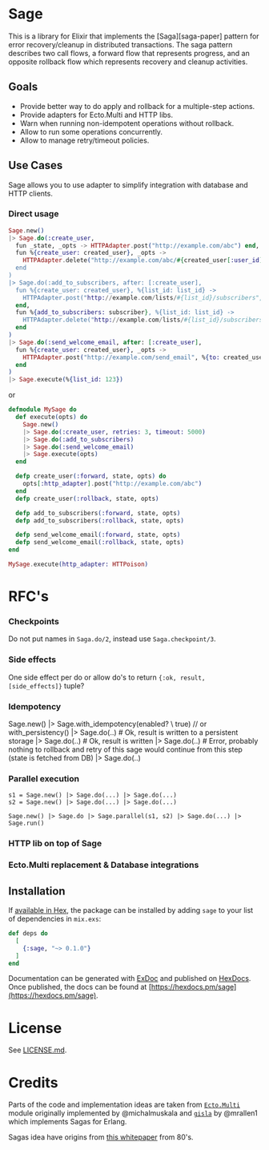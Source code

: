 # Sage

This is a library for Elixir that implements the [Saga][saga-paper] pattern for
error recovery/cleanup in distributed transactions. The saga pattern describes
two call flows, a forward flow that represents progress, and an opposite
rollback flow which represents recovery and cleanup activities.

## Goals

- Provide better way to do apply and rollback for a multiple-step actions.
- Provide adapters for Ecto.Multi and HTTP libs.
- Warn when running non-idempotent operations without rollback.
- Allow to run some operations concurrently.
- Allow to manage retry/timeout policies.

## Use Cases

Sage allows you to use adapter to simplify integration with database and HTTP clients.

### Direct usage

```elixir
Sage.new()
|> Sage.do(:create_user,
  fun _state, _opts -> HTTPAdapter.post("http://example.com/abc") end,
  fun %{create_user: created_user}, _opts ->
    HTTPAdapter.delete("http://example.com/abc/#{created_user[:user_id]")
  end
)
|> Sage.do(:add_to_subscribers, after: [:create_user],
  fun %{create_user: created_user}, %{list_id: list_id} ->
    HTTPAdapter.post("http://example.com/lists/#{list_id}/subscribers", created_user)
  end,
  fun %{add_to_subscribers: subscriber}, %{list_id: list_id} ->
    HTTPAdapter.delete("http://example.com/lists/#{list_id}/subscribers/#{subscriber[:subscribe_id]")
  end
)
|> Sage.do(:send_welcome_email, after: [:create_user],
  fun %{create_user: created_user}, _opts ->
    HTTPAdapter.post("http://example.com/send_email", %{to: created_user.email, body: "Hello there!"})
  end
)
|> Sage.execute(%{list_id: 123})
```

or

```elixir
defmodule MySage do
  def execute(opts) do
    Sage.new()
    |> Sage.do(:create_user, retries: 3, timeout: 5000)
    |> Sage.do(:add_to_subscribers)
    |> Sage.do(:send_welcome_email)
    |> Sage.execute(opts)
  end

  defp create_user(:forward, state, opts) do
    opts[:http_adapter].post("http://example.com/abc")
  end
  defp create_user(:rollback, state, opts)

  defp add_to_subscribers(:forward, state, opts)
  defp add_to_subscribers(:rollback, state, opts)

  defp send_welcome_email(:forward, state, opts)
  defp send_welcome_email(:rollback, state, opts)
end

MySage.execute(http_adapter: HTTPoison)
```

# RFC's

### Checkpoints

Do not put names in `Saga.do/2`, instead use `Saga.checkpoint/3`.

### Side effects

One side effect per do or allow do's to return `{:ok, result, [side_effects]}` tuple?

### Idempotency

Sage.new()
|> Sage.with_idempotency(enabled? \\ true) // or with_persistency()
|> Sage.do(..) # Ok, result is written to a persistent storage
|> Sage.do(..) # Ok, result is written
|> Sage.do(..) # Error, probably nothing to rollback and retry of this sage would continue from this step (state is fetched from DB)
|> Sage.do(..)

### Parallel execution

```
s1 = Sage.new() |> Sage.do(...) |> Sage.do(...)
s2 = Sage.new() |> Sage.do(...) |> Sage.do(...)

Sage.new() |> Sage.do |> Sage.parallel(s1, s2) |> Sage.do(...) |> Sage.run()
```

### HTTP lib on top of Sage

### Ecto.Multi replacement & Database integrations

## Installation

If [available in Hex](https://hex.pm/docs/publish), the package can be installed
by adding `sage` to your list of dependencies in `mix.exs`:

```elixir
def deps do
  [
    {:sage, "~> 0.1.0"}
  ]
end
```

Documentation can be generated with [ExDoc](https://github.com/elixir-lang/ex_doc)
and published on [HexDocs](https://hexdocs.pm). Once published, the docs can
be found at [https://hexdocs.pm/sage](https://hexdocs.pm/sage).


# License

See [LICENSE.md](LICENSE.md).

# Credits

Parts of the code and implementation ideas are taken from [`Ecto.Multi`](https://github.com/elixir-ecto/ecto/blob/master/lib/ecto/multi.ex) module originally implemented by @michalmuskala and [`gisla`](https://github.com/mrallen1/gisla) by @mrallen1 which implements Sagas for Erlang.

Sagas idea have origins from [this whitepaper](http://www.cs.cornell.edu/andru/cs711/2002fa/reading/sagas.pdf) from 80's.
